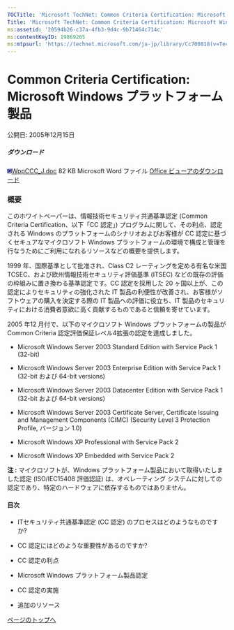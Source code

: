 ```yaml
---
TOCTitle: 'Microsoft TechNet: Common Criteria Certification: Microsoft Windows プラットフォーム製品'
Title: 'Microsoft TechNet: Common Criteria Certification: Microsoft Windows プラットフォーム製品'
ms:assetid: '20594b26-c37a-4fb3-9d4c-9b71464c714c'
ms:contentKeyID: 19869265
ms:mtpsurl: 'https://technet.microsoft.com/ja-jp/library/Cc700818(v=TechNet.10)'
---
```


Common Criteria Certification: Microsoft Windows プラットフォーム製品
=====================================================================

公開日: 2005年12月15日

##### ダウンロード

[![](images/Cc700818.icon_Word(ja-jp,TechNet.10).gif)WppCCC\_J.doc](https://download.microsoft.com/download/c/e/c/cec3a18e-8f7d-487e-8047-14acfa852b8d/wppccc_j.doc)
82 KB
Microsoft Word ファイル
[Office ビューアのダウンロード](https://office.microsoft.com/ja-jp/downloads/ha010449811041.aspx)

### 概要

このホワイトペーパーは、情報技術セキュリティ共通基準認定 (Common Criteria Certification、以下「CC 認定」) プログラムに関して、その利点、認定される Windows のプラットフォームのシナリオおよびお客様が CC 認定に基づくセキュアなマイクロソフト Windows プラットフォームの環境で構成と管理を行なうためにご利用になれるリソースなどの概要を提供します。

1999 年、国際基準として批准され、Class C2 レーティングを定める有名な米国 TCSEC、および欧州情報技術セキュリティ評価基準 (ITSEC) などの既存の評価の枠組みに置き換わる基準認定です。CC 認定を採用した 20 ヶ国以上が、この認定によりセキュリティの強化された IT 製品の利便性が改善され、お客様がソフトウェアの購入を決定する際の IT 製品への評価に役立ち、IT 製品のセキュリティにおける消費者意欲に高く貢献するものであると信頼を寄せています。

2005 年12 月付で、以下のマイクロソフト Windows プラットフォームの製品が Common Criteria 認定評価保証レベル4拡張の認定を達成しました。

-   Microsoft Windows Server 2003 Standard Edition with Service Pack 1 (32-bit)

-   Microsoft Windows Server 2003 Enterprise Edition with Service Pack 1 (32-bit および 64-bit versions)

-   Microsoft Windows Server 2003 Datacenter Edition with Service Pack 1 (32-bit および 64-bit versions)

-   Microsoft Windows Server 2003 Certificate Server, Certificate Issuing and Management Components (CIMC) (Security Level 3 Protection Profile, バージョン 1.0)

-   Microsoft Windows XP Professional with Service Pack 2

-   Microsoft Windows XP Embedded with Service Pack 2

**注 :** マイクロソフトが、Windows プラットフォーム製品において取得いたしました認定 (ISO/IEC15408 評価認証) は、オペレーティング システムに対しての認定であり、特定のハードウェアに依存するものではありません。

#### 目次

-   ITセキュリティ共通基準認定 (CC 認定) のプロセスはどのようなものですか?

-   CC 認定にはどのような重要性があるのですか?

-   CC 認定の利点

-   Microsoft Windows プラットフォーム製品認定

-   CC 認定の実施

-   追加のリソース

[](#mainsection)[ページのトップへ](#mainsection)
